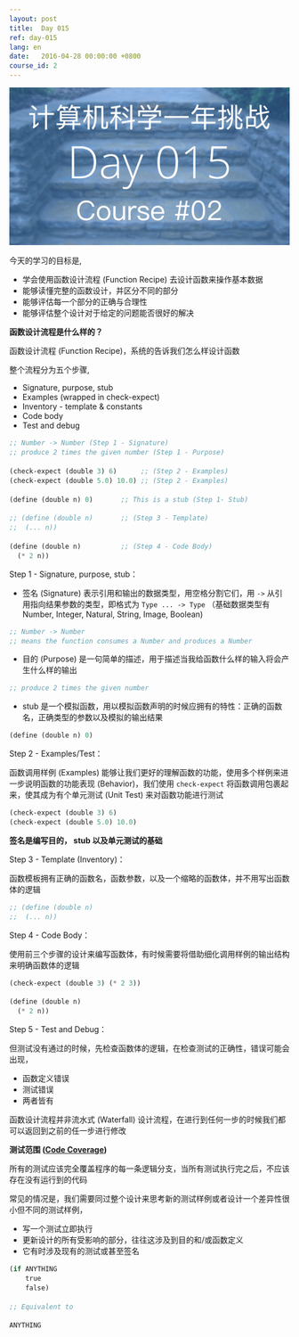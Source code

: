 ```yaml
---
layout: post
title:  Day 015
ref: day-015
lang: en
date:   2016-04-28 00:00:00 +0800
course_id: 2
---
```


![](/images/Day015.png)

今天的学习的目标是,

- 学会使用函数设计流程 (Function Recipe) 去设计函数来操作基本数据
- 能够读懂完整的函数设计，并区分不同的部分
- 能够评估每一个部分的正确与合理性
- 能够评估整个设计对于给定的问题能否很好的解决

**函数设计流程是什么样的？**

函数设计流程 (Function Recipe)，系统的告诉我们怎么样设计函数

整个流程分为五个步骤,

- Signature, purpose, stub
- Examples (wrapped in check-expect)
- Inventory - template & constants
- Code body
- Test and debug

```lisp
;; Number -> Number (Step 1 - Signature)
;; produce 2 times the given number (Step 1 - Purpose)

(check-expect (double 3) 6)      ;; (Step 2 - Examples)
(check-expect (double 5.0) 10.0) ;; (Step 2 - Examples)

(define (double n) 0)       ;; This is a stub (Step 1- Stub)

;; (define (double n)       ;; (Step 3 - Template)
;;  (... n))

(define (double n)          ;; (Step 4 - Code Body)
  (* 2 n))
```

Step 1 - Signature, purpose, stub：

- 签名 (Signature) 表示引用和输出的数据类型，用空格分割它们，用 `->` 从引用指向结果参数的类型，即格式为 `Type ... -> Type` （基础数据类型有 Number, Integer, Natural, String, Image, Boolean)

```lisp
;; Number -> Number
;; means the function consumes a Number and produces a Number
```

- 目的 (Purpose) 是一句简单的描述，用于描述当我给函数什么样的输入将会产生什么样的输出

```lisp
;; produce 2 times the given number
```

- stub 是一个模拟函数，用以模拟函数声明的时候应拥有的特性：正确的函数名，正确类型的参数以及模拟的输出结果

```lisp
(define (double n) 0)
```

Step 2 - Examples/Test：

函数调用样例 (Examples) 能够让我们更好的理解函数的功能，使用多个样例来进一步说明函数的功能表现 (Behavior)，我们使用 `check-expect` 将函数调用包裹起来，使其成为有个单元测试 (Unit Test) 来对函数功能进行测试

```lisp
(check-expect (double 3) 6)
(check-expect (double 5.0) 10.0)
```

**签名是编写目的， stub 以及单元测试的基础**

Step 3 - Template (Inventory)：

函数模板拥有正确的函数名，函数参数，以及一个缩略的函数体，并不用写出函数体的逻辑

```lisp
;; (define (double n)
;;  (... n))
```

Step 4 - Code Body：

使用前三个步骤的设计来编写函数体，有时候需要将借助细化调用样例的输出结构来明确函数体的逻辑

```lisp
(check-expect (double 3) (* 2 3))

(define (double n)         
  (* 2 n))
```

Step 5 - Test and Debug：

但测试没有通过的时候，先检查函数体的逻辑，在检查测试的正确性，错误可能会出现，

- 函数定义错误
- 测试错误
- 两者皆有

函数设计流程并非流水式 (Waterfall) 设计流程，在进行到任何一步的时候我们都可以返回到之前的任一步进行修改

**测试范围 ([Code Coverage](https://en.wikipedia.org/wiki/Code_coverage))**

所有的测试应该完全覆盖程序的每一条逻辑分支，当所有测试执行完之后，不应该存在没有运行到的代码

常见的情况是，我们需要同过整个设计来思考新的测试样例或者设计一个差异性很小但不同的测试样例，

- 写一个测试立即执行
- 更新设计的所有受影响的部分，往往这涉及到目的和/或函数定义
- 它有时涉及现有的测试或甚至签名

```lisp
(if ANYTHING
    true
	false)

;; Equivalent to

ANYTHING
```
